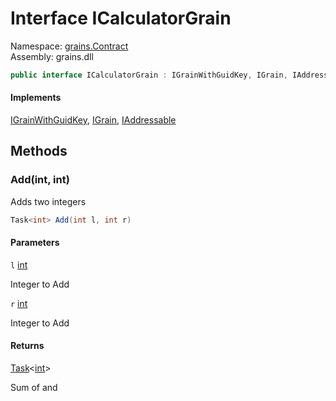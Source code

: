# <a id="grains_Contract_ICalculatorGrain"></a> Interface ICalculatorGrain

Namespace: [grains.Contract](grains.Contract.md)  
Assembly: grains.dll

```csharp
public interface ICalculatorGrain : IGrainWithGuidKey, IGrain, IAddressable
```

#### Implements

[IGrainWithGuidKey](https://learn.microsoft.com/dotnet/api/orleans.igrainwithguidkey),
[IGrain](https://learn.microsoft.com/dotnet/api/orleans.igrain),
[IAddressable](https://learn.microsoft.com/dotnet/api/orleans.runtime.iaddressable)

## Methods

### <a id="grains_Contract_ICalculatorGrain_Add_System_Int32_System_Int32_"></a> Add\(int, int\)

Adds two integers

```csharp
Task<int> Add(int l, int r)
```

#### Parameters

`l` [int](https://learn.microsoft.com/dotnet/api/system.int32)

Integer to Add

`r` [int](https://learn.microsoft.com/dotnet/api/system.int32)

Integer to Add

#### Returns

[Task](https://learn.microsoft.com/dotnet/api/system.threading.tasks.task-1)<[int](https://learn.microsoft.com/dotnet/api/system.int32)\>

Sum of <see param="l"></see> and <see param="r"></see>
